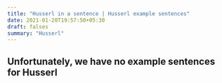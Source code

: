 ```yaml
---
title: "Husserl in a sentence | Husserl example sentences"
date: 2021-01-20T19:57:50+05:30
draft: falses
summary: "Husserl"
---
```

## Unfortunately, we have no example sentences for Husserl                 
